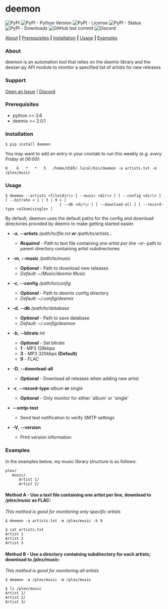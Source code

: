 # deemon
![PyPI](https://img.shields.io/pypi/v/deemon?style=flat-square)
![PyPI - Python Version](https://img.shields.io/pypi/pyversions/deemon?style=flat-square)
![PyPI - License](https://img.shields.io/pypi/l/deemon?style=flat-square)
![PyPI - Status](https://img.shields.io/pypi/status/deemon?style=flat-square)
![PyPI - Downloads](https://img.shields.io/pypi/dm/deemon?style=flat-square)
![GitHub last commit](https://img.shields.io/github/last-commit/digitalec/deemon?style=flat-square)
![Discord](https://img.shields.io/discord/831356172464160838?style=flat-square)


[About](#about) **|** [Prerequisites](#prerequisites) **|** [Installation](#installation) **|** [Usage](#usage) **|** [Examples](#examples)


### About
deemon is an automation tool that relies on the deemix library and
the deezer-py API module to monitor a specified list of artists for new releases

### Support
[Open an Issue](https://github.com/digitalec/deemon/issues/new) | [Discord](https://discord.gg/KzNCG2tkvn)


### Prerequisites
* python >= 3.6
* deemix >= 2.0.1

### Installation

```$ pip install deemon```

You may want to add an entry in your crontab to run this weekly _(e.g. every Friday at 06:00)_:

```0    6   *   *   5   /home/USER/.local/bin/deemon -a artists.txt -m /plex/music```

### Usage
```
$ deemon --artists <file|dir\> [ --music <dir\> ] [ --config <dir\> ] [ --bitrate < 1 | 3 | 9 > ]
                        [ --db <dir\> ] [ --download-all ] [ --record-type <album|single> ]
```

By default, deemon uses the default paths for the config and download directories
provided by deemix to make getting started easier.

* **-a**, **--artists** _/path/to/file.txt_ _**or**_ _/path/to/artists..._

    * ***Required*** - Path to text file containing _one artist per line_ -or- path to parent directory containing artist subdirectories


* **-m**, **--music** _/path/to/music_

    * ***Optional*** - Path to download new releases
    * _Default: ~/Music/deemix Music_
    

* **-c**, **--config** _/path/to/config_

    * ***Optional*** - Path to deemix config directory
    * _Default: ~/.config/deemix_


* **-d**, **--db** _/path/to/database_

    * ***Optional*** - Path to save database
    * _Default: ~/.config/deemon_
    

* **-b**, **--bitrate** _int_

    * ***Optional*** - Set bitrate
    * **1** - MP3 128kbps
    * **3** - MP3 320kbps **(Default)**
    * **9** - FLAC


* **-D**, **--download-all**

    * ***Optional*** - Download all releases when adding new artist


* **-r**, **--record-type** _album_ **or** _single_

    * ***Optional*** - Only monitor for either 'album' or 'single'


* **--smtp-test**

    * Send test notification to verify SMTP settings


* **-V**, **--version**

    * Print version information

### Examples
In the examples below, my music library structure is as follows:
```
plex/
   music/
      Artist 1/
      Artist 2/
```

#### Method A - Use a text file containing one artist per line, download to _/plex/music_ as FLAC:
_This method is good for monitoring only specific artists_

```
$ deemon -a artists.txt -m /plex/music -b 9
```

```
$ cat artists.txt
Artist 1
Artist 2
Artist 3
```

#### Method B - Use a directory containing subdirectory for each artists; download to _/plex/music_:
_This method is good for monitoring all artists_

```
$ deemon -a /plex/music -m /plex/music
```

```
$ ls /plex/music
Artist 1/
Artist 2/
Artist 3/
```
